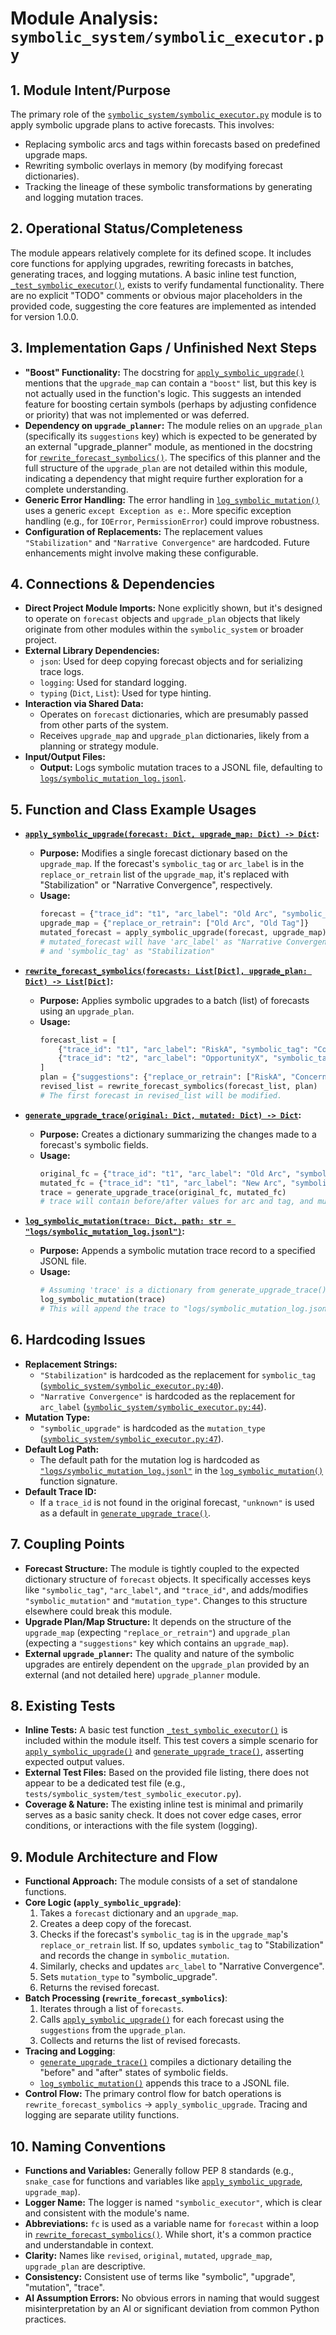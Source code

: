 # Module Analysis: `symbolic_system/symbolic_executor.py`

## 1. Module Intent/Purpose

The primary role of the [`symbolic_system/symbolic_executor.py`](../../../symbolic_system/symbolic_executor.py:) module is to apply symbolic upgrade plans to active forecasts. This involves:
- Replacing symbolic arcs and tags within forecasts based on predefined upgrade maps.
- Rewriting symbolic overlays in memory (by modifying forecast dictionaries).
- Tracking the lineage of these symbolic transformations by generating and logging mutation traces.

## 2. Operational Status/Completeness

The module appears relatively complete for its defined scope. It includes core functions for applying upgrades, rewriting forecasts in batches, generating traces, and logging mutations. A basic inline test function, [`_test_symbolic_executor()`](../../../symbolic_system/symbolic_executor.py:101), exists to verify fundamental functionality. There are no explicit "TODO" comments or obvious major placeholders in the provided code, suggesting the core features are implemented as intended for version 1.0.0.

## 3. Implementation Gaps / Unfinished Next Steps

-   **"Boost" Functionality:** The docstring for [`apply_symbolic_upgrade()`](../../../symbolic_system/symbolic_executor.py:23) mentions that the `upgrade_map` can contain a `"boost"` list, but this key is not actually used in the function's logic. This suggests an intended feature for boosting certain symbols (perhaps by adjusting confidence or priority) that was not implemented or was deferred.
-   **Dependency on `upgrade_planner`:** The module relies on an `upgrade_plan` (specifically its `suggestions` key) which is expected to be generated by an external "upgrade_planner" module, as mentioned in the docstring for [`rewrite_forecast_symbolics()`](../../../symbolic_system/symbolic_executor.py:51). The specifics of this planner and the full structure of the `upgrade_plan` are not detailed within this module, indicating a dependency that might require further exploration for a complete understanding.
-   **Generic Error Handling:** The error handling in [`log_symbolic_mutation()`](../../../symbolic_system/symbolic_executor.py:85) uses a generic `except Exception as e:`. More specific exception handling (e.g., for `IOError`, `PermissionError`) could improve robustness.
-   **Configuration of Replacements:** The replacement values `"Stabilization"` and `"Narrative Convergence"` are hardcoded. Future enhancements might involve making these configurable.

## 4. Connections & Dependencies

-   **Direct Project Module Imports:** None explicitly shown, but it's designed to operate on `forecast` objects and `upgrade_plan` objects that likely originate from other modules within the `symbolic_system` or broader project.
-   **External Library Dependencies:**
    -   `json`: Used for deep copying forecast objects and for serializing trace logs.
    -   `logging`: Used for standard logging.
    -   `typing` (`Dict`, `List`): Used for type hinting.
-   **Interaction via Shared Data:**
    -   Operates on `forecast` dictionaries, which are presumably passed from other parts of the system.
    -   Receives `upgrade_map` and `upgrade_plan` dictionaries, likely from a planning or strategy module.
-   **Input/Output Files:**
    -   **Output:** Logs symbolic mutation traces to a JSONL file, defaulting to [`logs/symbolic_mutation_log.jsonl`](../../../logs/symbolic_mutation_log.jsonl).

## 5. Function and Class Example Usages

-   **[`apply_symbolic_upgrade(forecast: Dict, upgrade_map: Dict) -> Dict`](../../../symbolic_system/symbolic_executor.py:23):**
    -   **Purpose:** Modifies a single forecast dictionary based on the `upgrade_map`. If the forecast's `symbolic_tag` or `arc_label` is in the `replace_or_retrain` list of the `upgrade_map`, it's replaced with "Stabilization" or "Narrative Convergence", respectively.
    -   **Usage:**
        ```python
        forecast = {"trace_id": "t1", "arc_label": "Old Arc", "symbolic_tag": "Old Tag"}
        upgrade_map = {"replace_or_retrain": ["Old Arc", "Old Tag"]}
        mutated_forecast = apply_symbolic_upgrade(forecast, upgrade_map)
        # mutated_forecast will have 'arc_label' as "Narrative Convergence"
        # and 'symbolic_tag' as "Stabilization"
        ```

-   **[`rewrite_forecast_symbolics(forecasts: List[Dict], upgrade_plan: Dict) -> List[Dict]`](../../../symbolic_system/symbolic_executor.py:51):**
    -   **Purpose:** Applies symbolic upgrades to a batch (list) of forecasts using an `upgrade_plan`.
    -   **Usage:**
        ```python
        forecast_list = [
            {"trace_id": "t1", "arc_label": "RiskA", "symbolic_tag": "Concern"},
            {"trace_id": "t2", "arc_label": "OpportunityX", "symbolic_tag": "Hope"}
        ]
        plan = {"suggestions": {"replace_or_retrain": ["RiskA", "Concern"]}}
        revised_list = rewrite_forecast_symbolics(forecast_list, plan)
        # The first forecast in revised_list will be modified.
        ```

-   **[`generate_upgrade_trace(original: Dict, mutated: Dict) -> Dict`](../../../symbolic_system/symbolic_executor.py:68):**
    -   **Purpose:** Creates a dictionary summarizing the changes made to a forecast's symbolic fields.
    -   **Usage:**
        ```python
        original_fc = {"trace_id": "t1", "arc_label": "Old Arc", "symbolic_tag": "Old Tag"}
        mutated_fc = {"trace_id": "t1", "arc_label": "New Arc", "symbolic_tag": "New Tag", "symbolic_mutation": {"arc": "Old Arc -> New Arc"}}
        trace = generate_upgrade_trace(original_fc, mutated_fc)
        # trace will contain before/after values for arc and tag, and mutation details.
        ```

-   **[`log_symbolic_mutation(trace: Dict, path: str = "logs/symbolic_mutation_log.jsonl")`](../../../symbolic_system/symbolic_executor.py:85):**
    -   **Purpose:** Appends a symbolic mutation trace record to a specified JSONL file.
    -   **Usage:**
        ```python
        # Assuming 'trace' is a dictionary from generate_upgrade_trace()
        log_symbolic_mutation(trace)
        # This will append the trace to "logs/symbolic_mutation_log.jsonl"
        ```

## 6. Hardcoding Issues

-   **Replacement Strings:**
    -   `"Stabilization"` is hardcoded as the replacement for `symbolic_tag` ([`symbolic_system/symbolic_executor.py:40`](../../../symbolic_system/symbolic_executor.py:40)).
    -   `"Narrative Convergence"` is hardcoded as the replacement for `arc_label` ([`symbolic_system/symbolic_executor.py:44`](../../../symbolic_system/symbolic_executor.py:44)).
-   **Mutation Type:**
    -   `"symbolic_upgrade"` is hardcoded as the `mutation_type` ([`symbolic_system/symbolic_executor.py:47`](../../../symbolic_system/symbolic_executor.py:47)).
-   **Default Log Path:**
    -   The default path for the mutation log is hardcoded as [`"logs/symbolic_mutation_log.jsonl"`](logs/symbolic_mutation_log.jsonl) in the [`log_symbolic_mutation()`](../../../symbolic_system/symbolic_executor.py:85) function signature.
-   **Default Trace ID:**
    -   If a `trace_id` is not found in the original forecast, `"unknown"` is used as a default in [`generate_upgrade_trace()`](../../../symbolic_system/symbolic_executor.py:76).

## 7. Coupling Points

-   **Forecast Structure:** The module is tightly coupled to the expected dictionary structure of `forecast` objects. It specifically accesses keys like `"symbolic_tag"`, `"arc_label"`, and `"trace_id"`, and adds/modifies `"symbolic_mutation"` and `"mutation_type"`. Changes to this structure elsewhere could break this module.
-   **Upgrade Plan/Map Structure:** It depends on the structure of the `upgrade_map` (expecting `"replace_or_retrain"`) and `upgrade_plan` (expecting a `"suggestions"` key which contains an `upgrade_map`).
-   **External `upgrade_planner`:** The quality and nature of the symbolic upgrades are entirely dependent on the `upgrade_plan` provided by an external (and not detailed here) `upgrade_planner` module.

## 8. Existing Tests

-   **Inline Tests:** A basic test function [`_test_symbolic_executor()`](../../../symbolic_system/symbolic_executor.py:101) is included within the module itself. This test covers a simple scenario for [`apply_symbolic_upgrade()`](../../../symbolic_system/symbolic_executor.py:23) and [`generate_upgrade_trace()`](../../../symbolic_system/symbolic_executor.py:68), asserting expected output values.
-   **External Test Files:** Based on the provided file listing, there does not appear to be a dedicated test file (e.g., `tests/symbolic_system/test_symbolic_executor.py`).
-   **Coverage & Nature:** The existing inline test is minimal and primarily serves as a basic sanity check. It does not cover edge cases, error conditions, or interactions with the file system (logging).

## 9. Module Architecture and Flow

-   **Functional Approach:** The module consists of a set of standalone functions.
-   **Core Logic (`apply_symbolic_upgrade`)**:
    1.  Takes a `forecast` dictionary and an `upgrade_map`.
    2.  Creates a deep copy of the forecast.
    3.  Checks if the forecast's `symbolic_tag` is in the `upgrade_map`'s `replace_or_retrain` list. If so, updates `symbolic_tag` to "Stabilization" and records the change in `symbolic_mutation`.
    4.  Similarly, checks and updates `arc_label` to "Narrative Convergence".
    5.  Sets `mutation_type` to "symbolic_upgrade".
    6.  Returns the revised forecast.
-   **Batch Processing (`rewrite_forecast_symbolics`)**:
    1.  Iterates through a list of `forecasts`.
    2.  Calls [`apply_symbolic_upgrade()`](../../../symbolic_system/symbolic_executor.py:23) for each forecast using the `suggestions` from the `upgrade_plan`.
    3.  Collects and returns the list of revised forecasts.
-   **Tracing and Logging**:
    -   [`generate_upgrade_trace()`](../../../symbolic_system/symbolic_executor.py:68) compiles a dictionary detailing the "before" and "after" states of symbolic fields.
    -   [`log_symbolic_mutation()`](../../../symbolic_system/symbolic_executor.py:85) appends this trace to a JSONL file.
-   **Control Flow:** The primary control flow for batch operations is `rewrite_forecast_symbolics` -> `apply_symbolic_upgrade`. Tracing and logging are separate utility functions.

## 10. Naming Conventions

-   **Functions and Variables:** Generally follow PEP 8 standards (e.g., `snake_case` for functions and variables like [`apply_symbolic_upgrade`](../../../symbolic_system/symbolic_executor.py:23), `upgrade_map`).
-   **Logger Name:** The logger is named `"symbolic_executor"`, which is clear and consistent with the module's name.
-   **Abbreviations:** `fc` is used as a variable name for `forecast` within a loop in [`rewrite_forecast_symbolics()`](../../../symbolic_system/symbolic_executor.py:51). While short, it's a common practice and understandable in context.
-   **Clarity:** Names like `revised`, `original`, `mutated`, `upgrade_map`, `upgrade_plan` are descriptive.
-   **Consistency:** Consistent use of terms like "symbolic", "upgrade", "mutation", "trace".
-   **AI Assumption Errors:** No obvious errors in naming that would suggest misinterpretation by an AI or significant deviation from common Python practices.